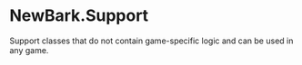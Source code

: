# NewBark.Support

Support classes that do not contain game-specific logic and
can be used in any game.
